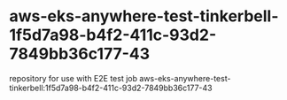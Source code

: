 # aws-eks-anywhere-test-tinkerbell-1f5d7a98-b4f2-411c-93d2-7849bb36c177-43
repository for use with E2E test job aws-eks-anywhere-test-tinkerbell:1f5d7a98-b4f2-411c-93d2-7849bb36c177-43
